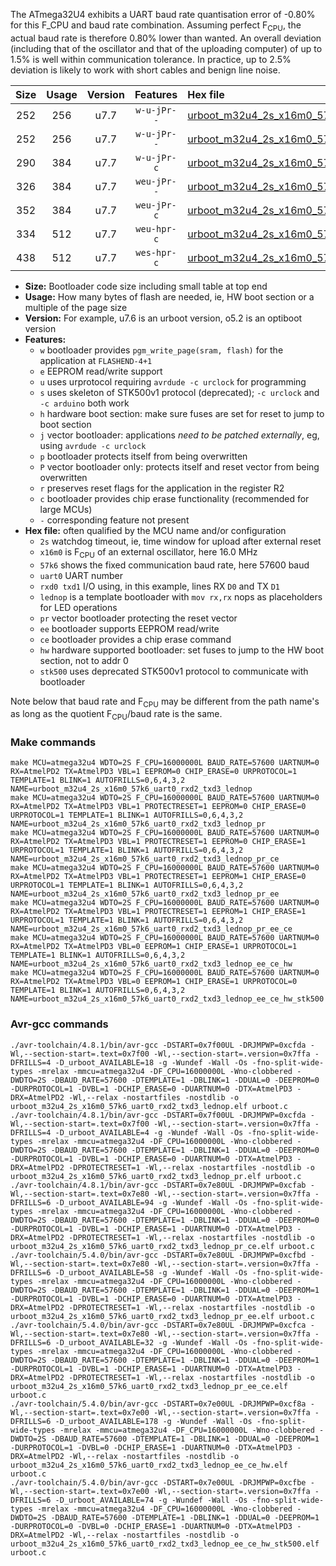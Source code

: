 The ATmega32U4 exhibits a UART baud rate quantisation error of -0.80% for this F_CPU and baud rate combination. Assuming perfect F<sub>CPU</sub>, the actual baud rate is therefore 0.80% lower than wanted. An overall deviation (including that of the oscillator and that of the uploading computer) of up to 1.5% is well within communication tolerance. In practice, up to 2.5% deviation is likely to work with short cables and benign line noise.

|Size|Usage|Version|Features|Hex file|
|:-:|:-:|:-:|:-:|:--|
|252|256|u7.7|`w-u-jPr--`|[urboot_m32u4_2s_x16m0_57k6_uart0_rxd2_txd3_lednop.hex](https://raw.githubusercontent.com/stefanrueger/urboot.hex/main/u7.7/mcus/atmega32u4/watchdog_2_s/external_oscillator_x/16m000000_hz/%2B%2B57k6_baud/uart0_rxd2_txd3/lednop/urboot_m32u4_2s_x16m0_57k6_uart0_rxd2_txd3_lednop.hex)|
|252|256|u7.7|`w-u-jPr--`|[urboot_m32u4_2s_x16m0_57k6_uart0_rxd2_txd3_lednop_pr.hex](https://raw.githubusercontent.com/stefanrueger/urboot.hex/main/u7.7/mcus/atmega32u4/watchdog_2_s/external_oscillator_x/16m000000_hz/%2B%2B57k6_baud/uart0_rxd2_txd3/lednop/urboot_m32u4_2s_x16m0_57k6_uart0_rxd2_txd3_lednop_pr.hex)|
|290|384|u7.7|`w-u-jPr-c`|[urboot_m32u4_2s_x16m0_57k6_uart0_rxd2_txd3_lednop_pr_ce.hex](https://raw.githubusercontent.com/stefanrueger/urboot.hex/main/u7.7/mcus/atmega32u4/watchdog_2_s/external_oscillator_x/16m000000_hz/%2B%2B57k6_baud/uart0_rxd2_txd3/lednop/urboot_m32u4_2s_x16m0_57k6_uart0_rxd2_txd3_lednop_pr_ce.hex)|
|326|384|u7.7|`weu-jPr--`|[urboot_m32u4_2s_x16m0_57k6_uart0_rxd2_txd3_lednop_pr_ee.hex](https://raw.githubusercontent.com/stefanrueger/urboot.hex/main/u7.7/mcus/atmega32u4/watchdog_2_s/external_oscillator_x/16m000000_hz/%2B%2B57k6_baud/uart0_rxd2_txd3/lednop/urboot_m32u4_2s_x16m0_57k6_uart0_rxd2_txd3_lednop_pr_ee.hex)|
|352|384|u7.7|`weu-jPr-c`|[urboot_m32u4_2s_x16m0_57k6_uart0_rxd2_txd3_lednop_pr_ee_ce.hex](https://raw.githubusercontent.com/stefanrueger/urboot.hex/main/u7.7/mcus/atmega32u4/watchdog_2_s/external_oscillator_x/16m000000_hz/%2B%2B57k6_baud/uart0_rxd2_txd3/lednop/urboot_m32u4_2s_x16m0_57k6_uart0_rxd2_txd3_lednop_pr_ee_ce.hex)|
|334|512|u7.7|`weu-hpr-c`|[urboot_m32u4_2s_x16m0_57k6_uart0_rxd2_txd3_lednop_ee_ce_hw.hex](https://raw.githubusercontent.com/stefanrueger/urboot.hex/main/u7.7/mcus/atmega32u4/watchdog_2_s/external_oscillator_x/16m000000_hz/%2B%2B57k6_baud/uart0_rxd2_txd3/lednop/urboot_m32u4_2s_x16m0_57k6_uart0_rxd2_txd3_lednop_ee_ce_hw.hex)|
|438|512|u7.7|`wes-hpr-c`|[urboot_m32u4_2s_x16m0_57k6_uart0_rxd2_txd3_lednop_ee_ce_hw_stk500.hex](https://raw.githubusercontent.com/stefanrueger/urboot.hex/main/u7.7/mcus/atmega32u4/watchdog_2_s/external_oscillator_x/16m000000_hz/%2B%2B57k6_baud/uart0_rxd2_txd3/lednop/urboot_m32u4_2s_x16m0_57k6_uart0_rxd2_txd3_lednop_ee_ce_hw_stk500.hex)|

- **Size:** Bootloader code size including small table at top end
- **Usage:** How many bytes of flash are needed, ie, HW boot section or a multiple of the page size
- **Version:** For example, u7.6 is an urboot version, o5.2 is an optiboot version
- **Features:**
  + `w` bootloader provides `pgm_write_page(sram, flash)` for the application at `FLASHEND-4+1`
  + `e` EEPROM read/write support
  + `u` uses urprotocol requiring `avrdude -c urclock` for programming
  + `s` uses skeleton of STK500v1 protocol (deprecated); `-c urclock` and `-c arduino` both work
  + `h` hardware boot section: make sure fuses are set for reset to jump to boot section
  + `j` vector bootloader: applications *need to be patched externally*, eg, using `avrdude -c urclock`
  + `p` bootloader protects itself from being overwritten
  + `P` vector bootloader only: protects itself and reset vector from being overwritten
  + `r` preserves reset flags for the application in the register R2
  + `c` bootloader provides chip erase functionality (recommended for large MCUs)
  + `-` corresponding feature not present
- **Hex file:** often qualified by the MCU name and/or configuration
  + `2s` watchdog timeout, ie, time window for upload after external reset
  + `x16m0` is F<sub>CPU</sub> of an external oscillator, here 16.0 MHz
  + `57k6` shows the fixed communication baud rate, here 57600 baud
  + `uart0` UART number
  + `rxd0 txd1` I/O using, in this example, lines RX `D0` and TX `D1`
  + `lednop` is a template bootloader with `mov rx,rx` nops as placeholders for LED operations
  + `pr` vector bootloader protecting the reset vector
  + `ee` bootloader supports EEPROM read/write
  + `ce` bootloader provides a chip erase command
  + `hw` hardware supported bootloader: set fuses to jump to the HW boot section, not to addr 0
  + `stk500` uses deprecated STK500v1 protocol to communicate with bootloader


Note below that baud rate and F<sub>CPU</sub> may be different from the path name's as long as the quotient F<sub>CPU</sub>/baud rate is the same.

### Make commands
```
make MCU=atmega32u4 WDTO=2S F_CPU=16000000L BAUD_RATE=57600 UARTNUM=0 RX=AtmelPD2 TX=AtmelPD3 VBL=1 EEPROM=0 CHIP_ERASE=0 URPROTOCOL=1 TEMPLATE=1 BLINK=1 AUTOFRILLS=0,6,4,3,2 NAME=urboot_m32u4_2s_x16m0_57k6_uart0_rxd2_txd3_lednop
make MCU=atmega32u4 WDTO=2S F_CPU=16000000L BAUD_RATE=57600 UARTNUM=0 RX=AtmelPD2 TX=AtmelPD3 VBL=1 PROTECTRESET=1 EEPROM=0 CHIP_ERASE=0 URPROTOCOL=1 TEMPLATE=1 BLINK=1 AUTOFRILLS=0,6,4,3,2 NAME=urboot_m32u4_2s_x16m0_57k6_uart0_rxd2_txd3_lednop_pr
make MCU=atmega32u4 WDTO=2S F_CPU=16000000L BAUD_RATE=57600 UARTNUM=0 RX=AtmelPD2 TX=AtmelPD3 VBL=1 PROTECTRESET=1 EEPROM=0 CHIP_ERASE=1 URPROTOCOL=1 TEMPLATE=1 BLINK=1 AUTOFRILLS=0,6,4,3,2 NAME=urboot_m32u4_2s_x16m0_57k6_uart0_rxd2_txd3_lednop_pr_ce
make MCU=atmega32u4 WDTO=2S F_CPU=16000000L BAUD_RATE=57600 UARTNUM=0 RX=AtmelPD2 TX=AtmelPD3 VBL=1 PROTECTRESET=1 EEPROM=1 CHIP_ERASE=0 URPROTOCOL=1 TEMPLATE=1 BLINK=1 AUTOFRILLS=0,6,4,3,2 NAME=urboot_m32u4_2s_x16m0_57k6_uart0_rxd2_txd3_lednop_pr_ee
make MCU=atmega32u4 WDTO=2S F_CPU=16000000L BAUD_RATE=57600 UARTNUM=0 RX=AtmelPD2 TX=AtmelPD3 VBL=1 PROTECTRESET=1 EEPROM=1 CHIP_ERASE=1 URPROTOCOL=1 TEMPLATE=1 BLINK=1 AUTOFRILLS=0,6,4,3,2 NAME=urboot_m32u4_2s_x16m0_57k6_uart0_rxd2_txd3_lednop_pr_ee_ce
make MCU=atmega32u4 WDTO=2S F_CPU=16000000L BAUD_RATE=57600 UARTNUM=0 RX=AtmelPD2 TX=AtmelPD3 VBL=0 EEPROM=1 CHIP_ERASE=1 URPROTOCOL=1 TEMPLATE=1 BLINK=1 AUTOFRILLS=0,6,4,3,2 NAME=urboot_m32u4_2s_x16m0_57k6_uart0_rxd2_txd3_lednop_ee_ce_hw
make MCU=atmega32u4 WDTO=2S F_CPU=16000000L BAUD_RATE=57600 UARTNUM=0 RX=AtmelPD2 TX=AtmelPD3 VBL=0 EEPROM=1 CHIP_ERASE=1 URPROTOCOL=0 TEMPLATE=1 BLINK=1 AUTOFRILLS=0,6,4,3,2 NAME=urboot_m32u4_2s_x16m0_57k6_uart0_rxd2_txd3_lednop_ee_ce_hw_stk500
```

### Avr-gcc commands
```
./avr-toolchain/4.8.1/bin/avr-gcc -DSTART=0x7f00UL -DRJMPWP=0xcfda -Wl,--section-start=.text=0x7f00 -Wl,--section-start=.version=0x7ffa -DFRILLS=4 -D_urboot_AVAILABLE=18 -g -Wundef -Wall -Os -fno-split-wide-types -mrelax -mmcu=atmega32u4 -DF_CPU=16000000L -Wno-clobbered -DWDTO=2S -DBAUD_RATE=57600 -DTEMPLATE=1 -DBLINK=1 -DDUAL=0 -DEEPROM=0 -DURPROTOCOL=1 -DVBL=1 -DCHIP_ERASE=0 -DUARTNUM=0 -DTX=AtmelPD3 -DRX=AtmelPD2 -Wl,--relax -nostartfiles -nostdlib -o urboot_m32u4_2s_x16m0_57k6_uart0_rxd2_txd3_lednop.elf urboot.c
./avr-toolchain/4.8.1/bin/avr-gcc -DSTART=0x7f00UL -DRJMPWP=0xcfda -Wl,--section-start=.text=0x7f00 -Wl,--section-start=.version=0x7ffa -DFRILLS=4 -D_urboot_AVAILABLE=4 -g -Wundef -Wall -Os -fno-split-wide-types -mrelax -mmcu=atmega32u4 -DF_CPU=16000000L -Wno-clobbered -DWDTO=2S -DBAUD_RATE=57600 -DTEMPLATE=1 -DBLINK=1 -DDUAL=0 -DEEPROM=0 -DURPROTOCOL=1 -DVBL=1 -DCHIP_ERASE=0 -DUARTNUM=0 -DTX=AtmelPD3 -DRX=AtmelPD2 -DPROTECTRESET=1 -Wl,--relax -nostartfiles -nostdlib -o urboot_m32u4_2s_x16m0_57k6_uart0_rxd2_txd3_lednop_pr.elf urboot.c
./avr-toolchain/4.8.1/bin/avr-gcc -DSTART=0x7e80UL -DRJMPWP=0xcfab -Wl,--section-start=.text=0x7e80 -Wl,--section-start=.version=0x7ffa -DFRILLS=6 -D_urboot_AVAILABLE=94 -g -Wundef -Wall -Os -fno-split-wide-types -mrelax -mmcu=atmega32u4 -DF_CPU=16000000L -Wno-clobbered -DWDTO=2S -DBAUD_RATE=57600 -DTEMPLATE=1 -DBLINK=1 -DDUAL=0 -DEEPROM=0 -DURPROTOCOL=1 -DVBL=1 -DCHIP_ERASE=1 -DUARTNUM=0 -DTX=AtmelPD3 -DRX=AtmelPD2 -DPROTECTRESET=1 -Wl,--relax -nostartfiles -nostdlib -o urboot_m32u4_2s_x16m0_57k6_uart0_rxd2_txd3_lednop_pr_ce.elf urboot.c
./avr-toolchain/5.4.0/bin/avr-gcc -DSTART=0x7e80UL -DRJMPWP=0xcfbd -Wl,--section-start=.text=0x7e80 -Wl,--section-start=.version=0x7ffa -DFRILLS=6 -D_urboot_AVAILABLE=58 -g -Wundef -Wall -Os -fno-split-wide-types -mrelax -mmcu=atmega32u4 -DF_CPU=16000000L -Wno-clobbered -DWDTO=2S -DBAUD_RATE=57600 -DTEMPLATE=1 -DBLINK=1 -DDUAL=0 -DEEPROM=1 -DURPROTOCOL=1 -DVBL=1 -DCHIP_ERASE=0 -DUARTNUM=0 -DTX=AtmelPD3 -DRX=AtmelPD2 -DPROTECTRESET=1 -Wl,--relax -nostartfiles -nostdlib -o urboot_m32u4_2s_x16m0_57k6_uart0_rxd2_txd3_lednop_pr_ee.elf urboot.c
./avr-toolchain/5.4.0/bin/avr-gcc -DSTART=0x7e80UL -DRJMPWP=0xcfca -Wl,--section-start=.text=0x7e80 -Wl,--section-start=.version=0x7ffa -DFRILLS=6 -D_urboot_AVAILABLE=32 -g -Wundef -Wall -Os -fno-split-wide-types -mrelax -mmcu=atmega32u4 -DF_CPU=16000000L -Wno-clobbered -DWDTO=2S -DBAUD_RATE=57600 -DTEMPLATE=1 -DBLINK=1 -DDUAL=0 -DEEPROM=1 -DURPROTOCOL=1 -DVBL=1 -DCHIP_ERASE=1 -DUARTNUM=0 -DTX=AtmelPD3 -DRX=AtmelPD2 -DPROTECTRESET=1 -Wl,--relax -nostartfiles -nostdlib -o urboot_m32u4_2s_x16m0_57k6_uart0_rxd2_txd3_lednop_pr_ee_ce.elf urboot.c
./avr-toolchain/5.4.0/bin/avr-gcc -DSTART=0x7e00UL -DRJMPWP=0xcf8a -Wl,--section-start=.text=0x7e00 -Wl,--section-start=.version=0x7ffa -DFRILLS=6 -D_urboot_AVAILABLE=178 -g -Wundef -Wall -Os -fno-split-wide-types -mrelax -mmcu=atmega32u4 -DF_CPU=16000000L -Wno-clobbered -DWDTO=2S -DBAUD_RATE=57600 -DTEMPLATE=1 -DBLINK=1 -DDUAL=0 -DEEPROM=1 -DURPROTOCOL=1 -DVBL=0 -DCHIP_ERASE=1 -DUARTNUM=0 -DTX=AtmelPD3 -DRX=AtmelPD2 -Wl,--relax -nostartfiles -nostdlib -o urboot_m32u4_2s_x16m0_57k6_uart0_rxd2_txd3_lednop_ee_ce_hw.elf urboot.c
./avr-toolchain/5.4.0/bin/avr-gcc -DSTART=0x7e00UL -DRJMPWP=0xcfbe -Wl,--section-start=.text=0x7e00 -Wl,--section-start=.version=0x7ffa -DFRILLS=6 -D_urboot_AVAILABLE=74 -g -Wundef -Wall -Os -fno-split-wide-types -mrelax -mmcu=atmega32u4 -DF_CPU=16000000L -Wno-clobbered -DWDTO=2S -DBAUD_RATE=57600 -DTEMPLATE=1 -DBLINK=1 -DDUAL=0 -DEEPROM=1 -DURPROTOCOL=0 -DVBL=0 -DCHIP_ERASE=1 -DUARTNUM=0 -DTX=AtmelPD3 -DRX=AtmelPD2 -Wl,--relax -nostartfiles -nostdlib -o urboot_m32u4_2s_x16m0_57k6_uart0_rxd2_txd3_lednop_ee_ce_hw_stk500.elf urboot.c
```

